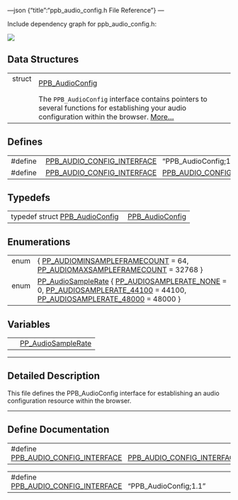 —json {“title”:“ppb\_audio\_config.h File Reference”} —

Include dependency graph for ppb\_audio\_config.h:

![](/docs/native-client/pepper_beta/c/ppb__audio__config_8h__incl.png)

Data Structures
---------------

<table><tbody><tr class="odd"><td style="text-align: right;">struct  </td><td><a href="/docs/native-client/pepper_beta/c/struct_p_p_b___audio_config__1__1/" class="el">PPB_AudioConfig</a></td></tr><tr class="even"><td style="text-align: right;"> </td><td>The <code>PPB_AudioConfig</code> interface contains pointers to several functions for establishing your audio configuration within the browser. <a href="/docs/native-client/pepper_beta/c/struct_p_p_b___audio_config__1__1#details">More…</a><br />
</td></tr></tbody></table>

Defines
-------

<table><tbody><tr class="odd"><td style="text-align: right;">#define </td><td><a href="/docs/native-client/pepper_beta/c/ppb__audio__config_8h#ae25decba5eb6b3f71b9e36bd8dcdcda7" class="el">PPB_AUDIO_CONFIG_INTERFACE</a>   “PPB_AudioConfig;1.1”</td></tr><tr class="even"><td style="text-align: right;">#define </td><td><a href="/docs/native-client/pepper_beta/c/ppb__audio__config_8h#a96fc67cc118c99f3c685f9fcc79d88ac" class="el">PPB_AUDIO_CONFIG_INTERFACE</a>   <a href="/docs/native-client/pepper_beta/c/ppb__audio__config_8h#ae25decba5eb6b3f71b9e36bd8dcdcda7" class="el">PPB_AUDIO_CONFIG_INTERFACE</a></td></tr></tbody></table>

Typedefs
--------

<table><tbody><tr class="odd"><td style="text-align: right;">typedef struct <a href="/docs/native-client/pepper_beta/c/struct_p_p_b___audio_config__1__1/" class="el">PPB_AudioConfig</a> </td><td><a href="/docs/native-client/pepper_beta/c/group___interfaces#ga6c784ebe92dee70d03a685298a8b8345" class="el">PPB_AudioConfig</a></td></tr></tbody></table>

Enumerations
------------

<table><tbody><tr class="odd"><td style="text-align: right;">enum  </td><td>{ <a href="/docs/native-client/pepper_beta/c/group___enums#ggadf764cbdea00d65edcd07bb9953ad2b7a9bf932735e301eeecf183a9defc378b3" class="el">PP_AUDIOMINSAMPLEFRAMECOUNT</a> = 64, <a href="/docs/native-client/pepper_beta/c/group___enums#ggadf764cbdea00d65edcd07bb9953ad2b7a335c882fde010a0515ec5678a7003ce4" class="el">PP_AUDIOMAXSAMPLEFRAMECOUNT</a> = 32768 }</td></tr><tr class="even"><td style="text-align: right;">enum  </td><td><a href="/docs/native-client/pepper_beta/c/group___enums#gaee750c350655f2fb0fe04c04029e0ff8" class="el">PP_AudioSampleRate</a> { <a href="/docs/native-client/pepper_beta/c/group___enums#ggaee750c350655f2fb0fe04c04029e0ff8a3028e109c6005f2e9ffd635f92ef3324" class="el">PP_AUDIOSAMPLERATE_NONE</a> = 0, <a href="/docs/native-client/pepper_beta/c/group___enums#ggaee750c350655f2fb0fe04c04029e0ff8ac6d1056f50ebe082622d3250def41a54" class="el">PP_AUDIOSAMPLERATE_44100</a> = 44100, <a href="/docs/native-client/pepper_beta/c/group___enums#ggaee750c350655f2fb0fe04c04029e0ff8a0a3ddad3c00d75e1c57a245e599727cd" class="el">PP_AUDIOSAMPLERATE_48000</a> = 48000 }</td></tr></tbody></table>

Variables
---------

<table><tbody><tr class="odd"><td style="text-align: right;"> </td><td><a href="/docs/native-client/pepper_beta/c/group___enums#gaee750c350655f2fb0fe04c04029e0ff8" class="el">PP_AudioSampleRate</a></td></tr></tbody></table>

------------------------------------------------------------------------

<span id="details" class="anchor" style="margin: 0;"></span>

Detailed Description
--------------------

This file defines the PPB\_AudioConfig interface for establishing an audio configuration resource within the browser.

------------------------------------------------------------------------

Define Documentation
--------------------

<span id="a96fc67cc118c99f3c685f9fcc79d88ac" class="anchor" style="margin: 0;"></span>

<table><tbody><tr class="odd"><td>#define <a href="/docs/native-client/pepper_beta/c/ppb__audio__config_8h#a96fc67cc118c99f3c685f9fcc79d88ac" class="el">PPB_AUDIO_CONFIG_INTERFACE</a>   <a href="/docs/native-client/pepper_beta/c/ppb__audio__config_8h#ae25decba5eb6b3f71b9e36bd8dcdcda7" class="el">PPB_AUDIO_CONFIG_INTERFACE</a></td></tr></tbody></table>

<span id="ae25decba5eb6b3f71b9e36bd8dcdcda7" class="anchor" style="margin: 0;"></span>

<table><tbody><tr class="odd"><td>#define <a href="/docs/native-client/pepper_beta/c/ppb__audio__config_8h#ae25decba5eb6b3f71b9e36bd8dcdcda7" class="el">PPB_AUDIO_CONFIG_INTERFACE</a>   “PPB_AudioConfig;1.1”</td></tr></tbody></table>

